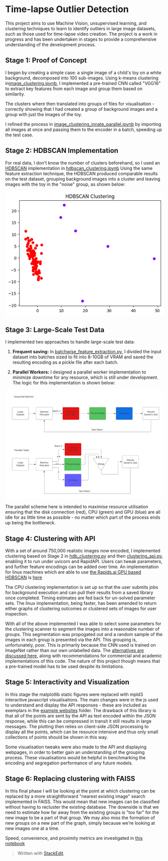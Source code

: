 
# Time-lapse Outlier Detection

This project aims to use Machine Vision, unsupervised learning, and clustering techniques to learn to identify outliers in large image datasets, such as those used for time-lapse video creation. The project is a work in progress and has been undertaken in stages to provide a comprehensive understanding of the development process.


## Stage 1: Proof of Concept

  
I began by creating a simple case: a single image of a child's toy on a white background, decomposed into 100 sub-images. Using k-means clustering in[image_clustering.ipynb](image_clustering.ipynb), I implemented a pre-trained CNN called "VGG16" to extract key features from each image and group them based on similarity.

The clusters where then translated into groups of files for visualisation - correctly showing that I had created a group of background images and a group with just the images of the toy.

  

I refined the process in [image_clustering_innate_parallel.ipynb](https://chat.openai.com/c/image_clustering_innate_parallel.ipynb) by importing all images at once and passing them to the encoder in a batch, speeding up the test case.

  

## Stage 2: HDBSCAN Implementation

For real data, I don't know the number of clusters beforehand, so I used an [HDBSCAN](https://hdbscan.readthedocs.io/en/latest/basic_hdbscan.html) implementation in [hdbscan_clustering.ipynb](hdbscan_clustering.ipynb) Using the same feature extraction technique, the HDBSCAN produced comparable results on the test dataset, grouping background images into a cluster and leaving images with the toy in the "noise" group, as shown below:

![clustered plot of encoded image segments](test_hdbscan.png)

  


## Stage 3: Large-Scale Test Data

I implemented two approaches to handle large-scale test data:

1.  **Frequent saving:** In [batchwise_feature_extraction.py](batchwise_feature_extraction.py), I divided the input dataset into batches sized to fit into 8-10GB of VRAM and saved the resulting encoding as a pickle file after each batch.
    
2.  **Parallel Workers:** I designed a parallel worker implementation to minimize downtime for any resource, which is still under development. The logic for this implementation is shown below:

![Process flow diagram for the parallel scheme](Parallel_Flow.png)

The parallel scheme here is intended to maximise resource utilisation ensuring that the disk connection (red), CPU (green) and GPU (blue) are all idle for as little time as possible - no matter which part of the process ends up being the bottleneck. 

## Stage 4: Clustering with API

With a set of around 750,000 realistic images now encoded, I implemented clustering based on Stage 2 in [hdb_clustering.py](hdb_clustering.py) and then [clustering_api.py](clustering_api.py), enabling it to run under uvicorn and RapidAPI. Users can tweak parameters, and further feature encodings can be added over time. An implementation for linux machines which are able to use [the Rapids.ai GPU based HDBSCAN](https://developer.nvidia.com/blog/faster-hdbscan-soft-clustering-with-rapids-cuml/) is [here](clustering_api_linux.py)
  

The CPU clustering implementation is set up so that the user submits jobs for background execution and can pull their results from a saved library once completed. Timing estimates are fed back for un-solved parameter sets. The linux implementation, being faster, has been amended to return either graphs of clustering outcomes or clustered sets of images for user inspection. 

With all of the above implemented I was able to select some parameters for the clustering scanner to segment the images into a reasonable number of groups. This segmentation was propogated out and a random sample of the images in each group is presented via the API. This grouping is, unfortunately, poor. This is primarily because the CNN used is trained on ImageNet rather than our own unlabelled data. The [alternatives are discussed here](models%26weights.md), along with recommendations for commercial and academic implementations of this code. The nature of this project though means that a pre-trained model has to be used despite its limitations.

## Stage 5: Interactivity and Visualization

In this stage the matplotlib static figures were replaced with mpld3 interactive javascript visualisaitons. The main changes were in the js used to understand and display the API responses - these are included as exemplars in the  [example websites](example_websites) folder. The drawback of this library is that all of the points are sent by the API as text encoded within the JSON response, while this can be compressed in transit it still results in large messages. The plotting then relies on client-side JSON processing to display all the points, which can be resource intensive and thus only small collections of points should be shown in this way.

Some visualisation tweaks were also made to the API and displaying webpages, in order to better gain an understanding of the grouping process. These visualisations would be helpful in benchmarking the encoding and segregation performance of any future models.

## Stage 6: Replacing clustering with FAISS

In this final phase I will be looking at the point at which clustering can be replaced by a more straightforward "nearest existing image" search implemented in FAISS. This would mean that new images can be classified without having to recluster the existing database. The downside is that we need to estimate how far away from the existing groups is "too far" for the new image to be a part of that group. We may also miss the formation of new groups on a new part of the graph, simply because we're looking at new images one at a time.

Speed, convenience, and proximity metrics are investigated in [this notebook](FAISS.ipynb)

  
  

> Written with [StackEdit](https://stackedit.io/).
